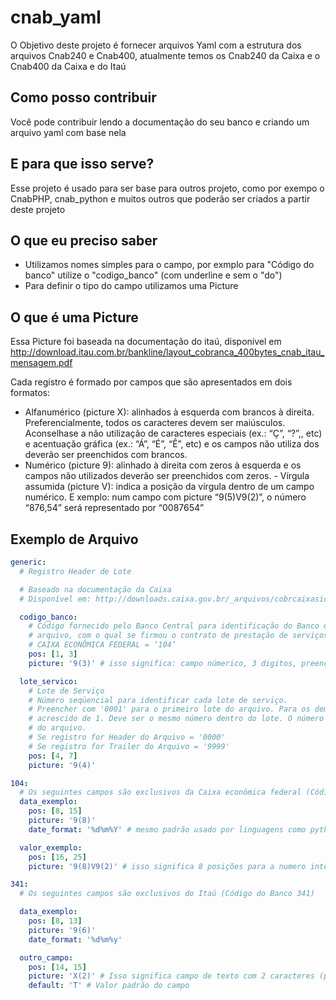 cnab_yaml
=========

O Objetivo deste projeto é fornecer arquivos Yaml com a estrutura dos arquivos Cnab240 e Cnab400, atualmente temos os Cnab240 da Caixa e o Cnab400 da Caixa e do Itaú

Como posso contribuir
---------------------
Você pode contribuir lendo a documentação do seu banco e criando um arquivo yaml com base nela

E para que isso serve?
----------------------
Esse projeto é usado para ser base para outros projeto, como por exempo o CnabPHP, cnab_python e
muitos outros que poderão ser criados a partir deste projeto

O que eu preciso saber
----------------------
* Utilizamos nomes simples para o campo, por exmplo para "Código do banco" utilize o "codigo_banco" (com underline e sem o "do")
* Para definir o tipo do campo utilizamos uma Picture

O que é uma Picture
-------------------
Essa Picture foi baseada na documentação do itaú, disponível em http://download.itau.com.br/bankline/layout_cobranca_400bytes_cnab_itau_mensagem.pdf

Cada registro é formado por campos que são apresentados em dois formatos:
* Alfanumérico (picture X): alinhados à esquerda com brancos à direita. Preferencialmente, todos os caracteres devem ser maiúsculos. Aconselhase a não utilização de caracteres especiais (ex.: “Ç”, “?”,, etc) e acentuação gráfica (ex.: “Á”, “É”, “Ê”, etc) e os campos não utiliza dos deverão ser preenchidos com brancos.
* Numérico (picture 9): alinhado à direita com zeros à esquerda e os campos não utilizados deverão ser preenchidos com zeros. - Vírgula assumida (picture V): indica a posição da vírgula dentro de um campo numérico. E xemplo: num campo com picture “9(5)V9(2)”, o número “876,54” será representado por “0087654”

Exemplo de Arquivo
------------------
```yaml
generic:
  # Registro Header de Lote

  # Baseado na documentação da Caixa
  # Disponível em: http://downloads.caixa.gov.br/_arquivos/cobrcaixasicob/manuaissicob/CNAB_240_SICOB.pdf (Acesso em  23/04/2014)

  codigo_banco:
    # Código fornecido pelo Banco Central para identificação do Banco que está recebendo ou enviando o
    # arquivo, com o qual se firmou o contrato de prestação de serviços.
    # CAIXA ECONÔMICA FEDERAL = ‘104’
    pos: [1, 3]
    picture: '9(3)' # isso significa: campo númerico, 3 digitos, preenchido com 0 a direita

  lote_servico:
    # Lote de Serviço
    # Número seqüencial para identificar cada lote de serviço.
    # Preencher com '0001' para o primeiro lote do arquivo. Para os demais: número do lote anterior
    # acrescido de 1. Deve ser o mesmo número dentro do lote. O número não poderá ser repetido dentro
    # do arquivo.
    # Se registro for Header do Arquivo = '0000'
    # Se registro for Trailer do Arquivo = '9999'
    pos: [4, 7]
    picture: '9(4)'

104:
  # Os seguintes campos são exclusivos da Caixa econômica federal (Código do Banco: 104)
  data_exemplo:
    pos: [8, 15]
    picture: '9(8)'
    date_format: '%d%m%Y' # mesmo padrão usado por linguagens como python e ruby

  valor_exemplo:
    pos: [16, 25]
    picture: '9(8)V9(2)' # isso significa 8 posições para a numero inteiro, mais 2 posições para as casas decimais

341:
  # Os seguintes campos são exclusivos do Itaú (Código do Banco 341)

  data_exemplo:
    pos: [8, 13]
    picture: '9(6)'
    date_format: '%d%m%y'

  outro_campo:
    pos: [14, 15]
    picture: 'X(2)' # Isso significa campo de texto com 2 caracteres (preenchido com espaço a direita)
    default: 'T' # Valor padrão do campo
```
